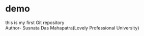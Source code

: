 # demo
this is my first Git repository
<br>
Author- Susnata Das Mahapatra(Lovely Professional University)
